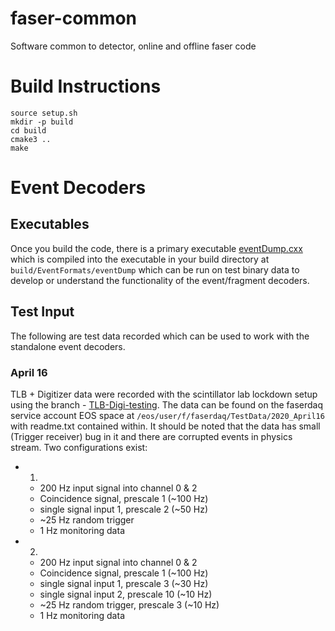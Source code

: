 # faser-common

Software common to detector, online and offline faser code


# Build Instructions
```
source setup.sh
mkdir -p build
cd build
cmake3 ..
make
```

# Event Decoders

## Executables
Once you build the code, there is a primary executable [eventDump.cxx](EventFormats/app/eventDump.cxx)
which is compiled into the executable in your build directory at `build/EventFormats/eventDump` which 
can be run on test binary data to develop or understand the functionality of the event/fragment decoders.


## Test Input
The following are test data recorded which can be used to work with the standalone event decoders.

### April 16
TLB + Digitizer data were recorded with the scintillator lab lockdown 
setup using the branch - [TLB-Digi-testing](https://gitlab.cern.ch/faser/daq/-/tree/TLB-Digi-testing).
The data can be found on the faserdaq service account EOS space at `/eos/user/f/faserdaq/TestData/2020_April16`
with readme.txt contained within.  It should be noted that the data has small (Trigger receiver) 
bug in it and there are corrupted events in physics stream.  Two configurations exist:
 - 1)
   - 200 Hz input signal into channel 0 & 2
   - Coincidence signal, prescale 1 (~100 Hz)
   - single signal input 1, prescale 2 (~50 Hz)
   - ~25 Hz random trigger
   - 1 Hz monitoring data
 - 2)
   - 200 Hz input signal into channel 0 & 2
   - Coincidence signal, prescale 1 (~100 Hz)
   - single signal input 1, prescale 3 (~30 Hz)
   - single signal input 2, prescale 10 (~10 Hz)
   - ~25 Hz random trigger, prescale 3 (~10 Hz)
   - 1 Hz monitoring data

